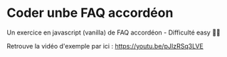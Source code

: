 # Coder unbe FAQ accordéon
Un exercice en javascript (vanilla) de FAQ accordéon - Difficulté easy 🦹‍♀️

Retrouve la vidéo d'exemple par ici : https://youtu.be/pJIzRSq3LVE
